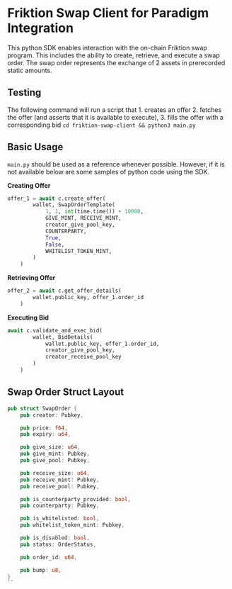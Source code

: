 # Friktion Swap Client for Paradigm Integration

This python SDK enables interaction with the on-chain Friktion swap program. This includes the ability to create, retrieve, and execute a swap order. The swap order represents the exchange of 2 assets in prerecorded static amounts.

## Testing

The following command will run a script that 1. creates an offer 2. fetches the offer (and asserts that it is available to execute), 3. fills the offer with a corresponding bid
```cd friktion-swap-client && python3 main.py```

## Basic Usage

```main.py``` should be used as a reference whenever possible. However, if it is not available below are some samples of python code using the SDK.

**Creating Offer**
```python   
offer_1 = await c.create_offer(
        wallet, SwapOrderTemplate(
            1, 1, int(time.time()) + 10000,
            GIVE_MINT, RECEIVE_MINT,
            creator_give_pool_key,
            COUNTERPARTY,
            True,
            False,
            WHITELIST_TOKEN_MINT,
        )
    )
```

**Retrieving Offer**
```python
offer_2 = await c.get_offer_details(
        wallet.public_key, offer_1.order_id
    )
```

**Executing Bid**
```python
await c.validate_and_exec_bid(
        wallet, BidDetails(
            wallet.public_key, offer_1.order_id,
            creator_give_pool_key,
            creator_receive_pool_key
        )
    )
```


## Swap Order Struct Layout

```rust
pub struct SwapOrder {
    pub creator: Pubkey,

    pub price: f64,
    pub expiry: u64,

    pub give_size: u64,
    pub give_mint: Pubkey,
    pub give_pool: Pubkey,

    pub receive_size: u64,
    pub receive_mint: Pubkey,
    pub receive_pool: Pubkey,

    pub is_counterparty_provided: bool,
    pub counterparty: Pubkey,

    pub is_whitelisted: bool,
    pub whitelist_token_mint: Pubkey,

    pub is_disabled: bool,
    pub status: OrderStatus,

    pub order_id: u64,

    pub bump: u8,
}
``